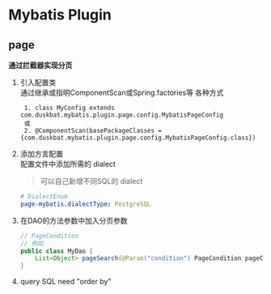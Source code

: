 # Mybatis Plugin

## page

**通过拦截器实现分页**

1. 引入配置类  
   通过继承或指明ComponentScan或Spring.factories等 各种方式

   ```
    1. class MyConfig extends com.duskbat.mybatis.plugin.page.config.MybatisPageConfig
    或
    2. @ComponentScan(basePackageClasses = {com.duskbat.mybatis.plugin.page.config.MybatisPageConfig.class})
    ```
2. 添加方言配置  
   配置文件中添加所需的 dialect

   > 可以自己新增不同SQL的 dialect
    ```yaml
    # DialectEnum
    page-mybatis.dialectType: PostgreSQL
    ```
3. 在DAO的方法参数中加入分页参数
    ```Java
    // PageCondition
    // 例如
    public class MyDao {
        List<Object> pageSearch(@Param("condition") PageCondition pageCondition, @Param("myParam") String myParam);
    }
    ```
4. query SQL need "order by"